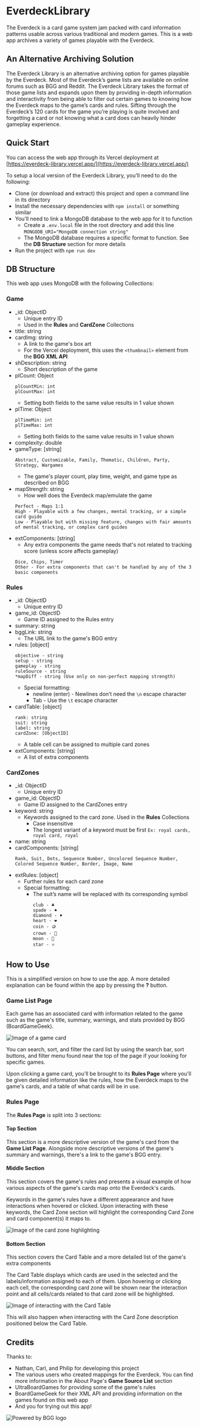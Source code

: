 # EverdeckLibrary
The Everdeck is a card game system jam packed with card information patterns usable across various traditional and modern games. This is a web app archives a variety of games playable with the Everdeck.

## An Alternative Archiving Solution
The Everdeck Library is an alternative archiving option for games playable by the Everdeck.
Most of the Everdeck’s game lists are available on online forums such as BGG and Reddit. The Everdeck Library takes the format of those game lists and expands upon them by providing in-depth information and interactivity from being able to filter out certain games to knowing how the Everdeck maps to the game’s cards and rules.
Sifting through the Everdeck’s 120 cards for the game you’re playing is quite involved and forgetting a card or not knowing what a card does can heavily hinder gameplay experience.

## Quick Start
You can access the web app through its Vercel deployment at [https://everdeck-library.vercel.app/](https://everdeck-library.vercel.app/)

To setup a local version of the Everdeck Library, you'll need to do the following:
- Clone (or download and extract) this project and open a command line in its directory 
- Install the necessary dependencies with `npm install` or something similar
- You'll need to link a MongoDB database to the web app for it to function
  - Create a `.env.local` file in the root directory and add this line `MONGODB_URI="MongoDB connection string"`
  - The MongoDB database requires a specific format to function. See the **DB Structure** section for more details
- Run the project with `npm run dev`

## DB Structure
This web app uses MongoDB with the following Collections:
### Game
- _id: ObjectID
  - Unique entry ID
  - Used in the **Rules** and **CardZone** Collections
- title: string
- cardImg: string
  - A link to the game's box art
  - For the Vercel deployment, this uses the `<thumbnail>` element from the **BGG XML API**
- shDescription: string
  - Short description of the game
- plCount: Object
  ```
  plCountMin: int
  plCountMax: int
  ```
  - Setting both fields to the same value results in 1 value shown
- plTime: Object
  ```
  plTimeMin: int
  plTimeMax: int
  ```
  - Setting both fields to the same value results in 1 value shown
- complexity: double
- gameType: [string]
  ```
  Abstract, Customizable, Family, Thematic, Children, Party, Strategy, Wargames
  ```
  - The game's player count, play time, weight, and game type as described on BGG
- mapStrength: string
  - How well does the Everdeck map/emulate the game
  ```
  Perfect - Maps 1:1
  High - Playable with a few changes, mental tracking, or a simple card guide
  Low - Playable but with missing feature, changes with fair amounts of mental tracking, or complex card guides
  ```
- extComponents: [string]
  - Any extra components the game needs that's not related to tracking score (unless score affects gameplay)
  ```
  Dice, Chips, Timer
  Other - For extra components that can't be handled by any of the 3 basic components
  ```

### Rules
- _id: ObjectID
  - Unique entry ID
- game_id: ObjectID
  - Game ID assigned to the Rules entry
- summary: string
- bggLink: string
  - The URL link to the game's BGG entry
- rules: [object]
  ```
  objective - string
  setup - string
  gameplay - string
  ruleSource - string
  *mapDiff - string (Use only on non-perfect mapping strength)
  ```
  - Special formatting: 
    - newline (enter) - Newlines don’t need the `\n` escape character
    - Tab - Use the `\t` escape character
- cardTable: [object]
  ```
  rank: string
  suit: string
  label: string
  cardZone: [ObjectID]
  ```
  - A table cell can be assigned to multiple card zones
- extComponents: [string]
  - A list of extra components

### CardZones
- _id: ObjectID
  - Unique entry ID
- game_id: ObjectID
  - Game ID assigned to the CardZones entry
- keyword: string
  - Keywords assigned to the card zone. Used in the **Rules** Collections
    - Case insensitive
    - The longest variant of a keyword must be first `Ex: royal cards, royal card, royal`
- name: string
- cardComponents: [string]
  ```
  Rank, Suit, Dots, Sequence Number, Uncolored Sequence Number, Colored Sequence Number, Border, Image, Name
  ```
- extRules: [object]
  - Further rules for each card zone
  - Special formatting: 
    - The suit’s name will be replaced with its corresponding symbol
      ```
      club - ♣️
      spade - ♠️
      diamond - ♦️
      heart - ❤️
      coin - 🪙
      crown - 👑
      moon - 🌙
      star - ⭐
      ```

## How to Use
This is a simplified version on how to use the app. A more detailed explanation can be found within the app by pressing the **?** button.

### Game List Page
Each game has an associated card with information related to the game such as the game's title, summary, warnings, and stats provided by BGG (BoardGameGeek).

![Image of a game card](https://github.com/ItsBurpee/EverdeckLibrary/blob/main/public/cardExample.png)

You can search, sort, and filter the card list by using the search bar, sort buttons, and filter menu found near the top of the page if your looking for specific games.

Upon clicking a game card, you'll be brought to its **Rules Page** where you'll be given detailed information like the rules, how the Everdeck maps to the game's cards, and a table of what cards will be in use.

### Rules Page
The **Rules Page** is split into 3 sections:
#### Top Section
This section is a more descriptive version of the game's card from the  **Game List Page**. Alongside more descriptive versions of the game's summary and warnings, there's a link to the game's BGG entry.

#### Middle Section
This section covers the game's rules and presents a visual example of how various aspects of the game's cards map onto the Everdeck's cards.

Keywords in the game's rules have a different appearance and have interactions when hovered or clicked. Upon interacting with these keywords, the Card Zone section will highlight the corresponding Card Zone and card component(s) it maps to.

![Image of the card zone highlighting](https://github.com/ItsBurpee/EverdeckLibrary/blob/main/public/filterEx/cardZoneEx.png)

#### Bottom Section
This section covers the Card Table and a more detailed list of the game's extra components

The Card Table displays which cards are used in the selected and the labels/information assigned to each of them. Upon hovering or clicking each cell, the corresponding card zone will be shown near the interaction point and all cells/cards related to that card zone will be highlighted.

![Image of interacting with the Card Table](https://github.com/ItsBurpee/EverdeckLibrary/blob/main/public/filterEx/cardTableEx.png)

This will also happen when interacting with the Card Zone description positioned below the Card Table.

## Credits
Thanks to:
- Nathan, Carl, and Philip for developing this project
- The various users who created mappings for the Everdeck. You can find more information in the About Page's **Game Source List** section
- UltraBoardGames for providing some of the game's rules
- BoardGameGeek for their XML API and providing information on the games found on this web app
- And you for trying out this app!

![Powered by BGG logo](https://github.com/ItsBurpee/EverdeckLibrary/blob/main/public/poweredByBGG.webp)
